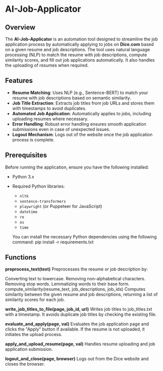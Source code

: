 # AI-Job-Applicator

## Overview
The **AI-Job-Applicator** is an automation tool designed to streamline the job application process by automatically applying to jobs on **Dice.com** based on a given resume and job descriptions. The tool uses natural language processing (NLP) to match the resume with job descriptions, compute similarity scores, and fill out job applications automatically. It also handles the uploading of resumes when required.

## Features
- **Resume Matching**: Uses NLP (e.g., Sentence-BERT) to match your resume with job descriptions based on semantic similarity.
- **Job Title Extraction**: Extracts job titles from job URLs and stores them with timestamps to avoid duplicates.
- **Automated Job Application**: Automatically applies to jobs, including uploading resumes where necessary.
- **Error Handling**: Robust error handling ensures smooth application submissions even in case of unexpected issues.
- **Logout Mechanism**: Logs out of the website once the job application process is complete.

## Prerequisites
Before running the application, ensure you have the following installed:
- Python 3.x
- Required Python libraries:
  - `nltk`
  - `sentence-transformers`
  - `playwright` (or Puppeteer for JavaScript)
  - `datetime`
  - `re`
  - `os`
  - `time`
  
  You can install the necessary Python dependencies using the following command:
  pip install -r requirements.txt

## Functions
**preprocess_text(text)**
Preprocesses the resume or job description by:

Converting text to lowercase.
Removing non-alphabetical characters.
Removing stop words.
Lemmatizing words to their base form.
compute_similarity(resume_text, job_descriptions, job_ids)
Computes similarity between the given resume and job descriptions, returning a list of similarity scores for each job.

**write_job_titles_to_file(page, job_id, url)**
Writes job titles to job_titles.txt with a timestamp. It avoids duplicate job titles by checking the existing file.

**evaluate_and_apply(page, val)**
Evaluates the job application page and clicks the "Apply" button if available. If the resume is not uploaded, it initiates the upload process.

**apply_and_upload_resume(page, val)**
Handles resume uploading and job application submission.

**logout_and_close(page, browser)**
Logs out from the Dice website and closes the browser.
